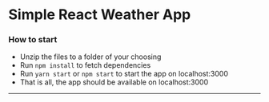 # Simple React Weather App
### How to start
* Unzip the files to a folder of your choosing
* Run `npm install` to fetch dependencies
* Run `yarn start` or `npm start` to start the app on localhost:3000
* That is all, the app should be available on localhost:3000
*****************************
